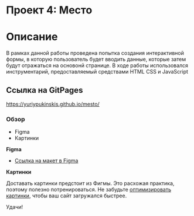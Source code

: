 # Проект 4: Место

# Описание

В рамках данной работы проведена попытка создания интерактивной формы, в которую пользователь будет вводить данные, которые затем будут отражаться на основонй странице. В ходе работы использовался инструментарий, предоставляемый средствами HTML CSS и JavaScript

## Ссылка на GitPages

https://yuriypukinskis.github.io/mesto/

### Обзор

* Figma
* Картинки

**Figma**

* [Ссылка на макет в Figma](https://www.figma.com/file/StZjf8HnoeLdiXS7dYrLAh/JavaScript.-Sprint-4)

**Картинки**

Доставать картинки предстоит из Фигмы. Это расхожая практика, поэтому полезно потренироваться.
Не забудьте [оптимизировать картинки](https://tinypng.com/), чтобы ваш сайт загружался быстрее.

Удачи!
